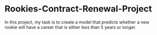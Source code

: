 # Rookies-Contract-Renewal-Project
In this project, my task is to create a model that predicts whether a new rookie will have a career that is either less than 5 years or longer.
